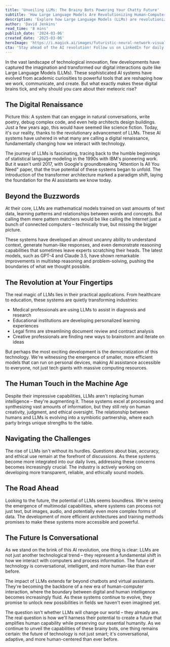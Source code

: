 ```yaml
---
title: 'Unveiling LLMs: The Brainy Bots Powering Your Chatty Future'
subtitle: 'How Large Language Models Are Revolutionizing Human-Computer Interaction'
description: 'Explore how Large Language Models (LLMs) are revolutionizing our digital world, from their humble beginnings to their current status as powerful tools reshaping human-computer interaction. Learn about their practical applications across industries and what the future holds for this transformative technology.'
author: 'David Jenkins'
read_time: '8 mins'
publish_date: '2024-03-06'
created_date: '2025-03-06'
heroImage: 'https://i.magick.ai/images/futuristic-neural-network-visualization.jpg'
cta: 'Stay ahead of the AI revolution! Follow us on LinkedIn for daily insights into the latest developments in Large Language Models and artificial intelligence.'
---
```


In the vast landscape of technological innovation, few developments have captured the imagination and transformed our digital interactions quite like Large Language Models (LLMs). These sophisticated AI systems have evolved from academic curiosities to powerful tools that are reshaping how we work, communicate, and create. But what exactly makes these digital brains tick, and why should you care about their meteoric rise?

## The Digital Renaissance

Picture this: A system that can engage in natural conversations, write poetry, debug complex code, and even help architects design buildings. Just a few years ago, this would have seemed like science fiction. Today, it's our reality, thanks to the revolutionary advancement of LLMs. These AI systems have ushered in what many are calling a digital renaissance, fundamentally changing how we interact with technology.

The journey of LLMs is fascinating, tracing back to the humble beginnings of statistical language modeling in the 1990s with IBM's pioneering work. But it wasn't until 2017, with Google's groundbreaking "Attention Is All You Need" paper, that the true potential of these systems began to unfold. The introduction of the transformer architecture marked a paradigm shift, laying the foundation for the AI assistants we know today.

## Beyond the Buzzwords

At their core, LLMs are mathematical models trained on vast amounts of text data, learning patterns and relationships between words and concepts. But calling them mere pattern matchers would be like calling the Internet just a bunch of connected computers – technically true, but missing the bigger picture.

These systems have developed an almost uncanny ability to understand context, generate human-like responses, and even demonstrate reasoning capabilities that sometimes leave experts scratching their heads. The latest models, such as GPT-4 and Claude 3.5, have shown remarkable improvements in multistep reasoning and problem-solving, pushing the boundaries of what we thought possible.

## The Revolution at Your Fingertips

The real magic of LLMs lies in their practical applications. From healthcare to education, these systems are quietly transforming industries:

- Medical professionals are using LLMs to assist in diagnosis and research
- Educational institutions are developing personalized learning experiences
- Legal firms are streamlining document review and contract analysis
- Creative professionals are finding new ways to brainstorm and iterate on ideas

But perhaps the most exciting development is the democratization of this technology. We're witnessing the emergence of smaller, more efficient models that can run on personal devices, making AI assistance accessible to everyone, not just tech giants with massive computing resources.

## The Human Touch in the Machine Age

Despite their impressive capabilities, LLMs aren't replacing human intelligence – they're augmenting it. These systems excel at processing and synthesizing vast amounts of information, but they still rely on human creativity, judgment, and ethical oversight. The relationship between humans and LLMs is evolving into a symbiotic partnership, where each party brings unique strengths to the table.

## Navigating the Challenges

The rise of LLMs isn't without its hurdles. Questions about bias, accuracy, and ethical use remain at the forefront of discussions. As these systems become more integrated into our daily lives, addressing these concerns becomes increasingly crucial. The industry is actively working on developing more transparent, reliable, and ethically sound models.

## The Road Ahead

Looking to the future, the potential of LLMs seems boundless. We're seeing the emergence of multimodal capabilities, where systems can process not just text, but images, audio, and potentially even more complex forms of data. The development of more efficient architectures and training methods promises to make these systems more accessible and powerful.

## The Future Is Conversational

As we stand on the brink of this AI revolution, one thing is clear: LLMs are not just another technological trend – they represent a fundamental shift in how we interact with computers and process information. The future of technology is conversational, intelligent, and more human-like than ever before.

The impact of LLMs extends far beyond chatbots and virtual assistants. They're becoming the backbone of a new era of human-computer interaction, where the boundary between digital and human intelligence becomes increasingly fluid. As these systems continue to evolve, they promise to unlock new possibilities in fields we haven't even imagined yet.

The question isn't whether LLMs will change our world – they already are. The real question is how we'll harness their potential to create a future that amplifies human capability while preserving our essential humanity. As we continue to unveil the capabilities of these brainy bots, one thing remains certain: the future of technology is not just smart; it's conversational, adaptive, and more human-centered than ever before.